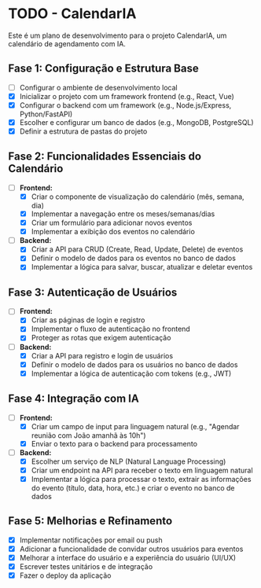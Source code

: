 # TODO - CalendarIA

Este é um plano de desenvolvimento para o projeto CalendarIA, um calendário de agendamento com IA.

## Fase 1: Configuração e Estrutura Base

- [ ] Configurar o ambiente de desenvolvimento local
- [x] Inicializar o projeto com um framework frontend (e.g., React, Vue)
- [x] Configurar o backend com um framework (e.g., Node.js/Express, Python/FastAPI)
- [x] Escolher e configurar um banco de dados (e.g., MongoDB, PostgreSQL)
- [x] Definir a estrutura de pastas do projeto

## Fase 2: Funcionalidades Essenciais do Calendário

- [ ] **Frontend:**
    - [x] Criar o componente de visualização do calendário (mês, semana, dia)
    - [x] Implementar a navegação entre os meses/semanas/dias
    - [x] Criar um formulário para adicionar novos eventos
    - [x] Implementar a exibição dos eventos no calendário
- [ ] **Backend:**
    - [x] Criar a API para CRUD (Create, Read, Update, Delete) de eventos
    - [x] Definir o modelo de dados para os eventos no banco de dados
    - [x] Implementar a lógica para salvar, buscar, atualizar e deletar eventos

## Fase 3: Autenticação de Usuários

- [ ] **Frontend:**
    - [x] Criar as páginas de login e registro
    - [x] Implementar o fluxo de autenticação no frontend
    - [x] Proteger as rotas que exigem autenticação
- [ ] **Backend:**
    - [x] Criar a API para registro e login de usuários
    - [x] Definir o modelo de dados para os usuários no banco de dados
    - [x] Implementar a lógica de autenticação com tokens (e.g., JWT)

## Fase 4: Integração com IA

- [ ] **Frontend:**
    - [x] Criar um campo de input para linguagem natural (e.g., "Agendar reunião com João amanhã às 10h")
    - [x] Enviar o texto para o backend para processamento
- [ ] **Backend:**
    - [x] Escolher um serviço de NLP (Natural Language Processing)
    - [x] Criar um endpoint na API para receber o texto em linguagem natural
    - [x] Implementar a lógica para processar o texto, extrair as informações do evento (título, data, hora, etc.) e criar o evento no banco de dados

## Fase 5: Melhorias e Refinamento

- [x] Implementar notificações por email ou push
- [x] Adicionar a funcionalidade de convidar outros usuários para eventos
- [x] Melhorar a interface do usuário e a experiência do usuário (UI/UX)
- [x] Escrever testes unitários e de integração
- [x] Fazer o deploy da aplicação
